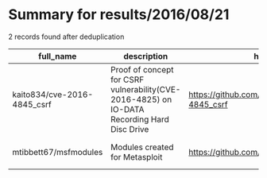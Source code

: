 
# Summary for results/2016/08/21
    
2 records found after deduplication

| full_name | description | html_url | matched_list | matched_count | pushed_at | size | stargazers_count | language | forks_count | vul_ids |
|-----------------------------|---------------------------------------------------------------------------------------------|------------------------------------------------|----------------------------------|-----------------|---------------------------|--------|--------------------|------------|---------------|------------------------------------|
| kaito834/cve-2016-4845_csrf | Proof of concept for CSRF vulnerability(CVE-2016-4825) on IO-DATA Recording Hard Disc Drive | https://github.com/kaito834/cve-2016-4845_csrf | ['cve-2'] | 1 | 2016-08-21 07:47:05+00:00 | 138 | 0 | HTML | 1 | ['CVE-2016-4825', 'CVE-2016-4845'] |
| mtibbett67/msfmodules | Modules created for Metasploit | https://github.com/mtibbett67/msfmodules | ['metasploit module OR payload'] | 1 | 2016-08-21 17:07:30+00:00 | 1 | 0 | Ruby | 0 | [] |
